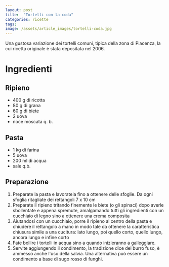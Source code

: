 ```yaml
---
layout: post
title:  "Tortelli con la coda"
categories: ricette
tags: 
image: /assets/article_images/tortelli-coda.jpg
---
```

Una gustosa variazione dei tortelli comuni, tipica della zona di Piacenza, la cui ricetta originale è stata depositata nel 2006.


# Ingredienti

## Ripieno

* 400 g di ricotta
* 80 g di grana
* 60 g di biete
* 2 uova
* noce moscata q. b.


## Pasta

* 1 kg di farina
* 5 uova
* 200 ml di acqua
* sale q.b.


## Preparazione


1. Preparate la pasta e lavoratela fino a ottenere delle sfoglie. Da ogni sfoglia ritagliate dei rettangoli 7 x 10 cm
2. Preparate il ripieno tritando finemente le biete (o gli spinaci) dopo averle sbollentate e appena spremute, amalgamando tutti gli ingredienti con un cucchiaio di legno sino a ottenere una crema composita
3. Aiutandosi con un cucchiaio, porre il ripieno al centro della pasta e chiudere il rettangolo a mano in modo tale da ottenere la caratteristica chiusura simile a una cucitura: lato lungo, poi quello corto, quello lungo, ancora lungo e infine corto
4. Fate bollire i tortelli in acqua sino a quando inizieranno a galleggiare.
5. Servite aggiungendo il condimento, la tradizione dice del burro fuso, è ammesso anche l'uso della salvia. Una alternativa può essere un condimento a base di sugo rosso di funghi.
